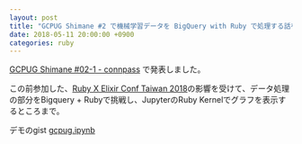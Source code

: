 ```yaml
---
layout: post
title: "GCPUG Shimane #2 で機械学習データを BigQuery with Ruby で処理する話を発表しました"
date: 2018-05-11 20:00:00 +0900
categories: ruby
---
```


<script async class="speakerdeck-embed" data-id="74b7b20e90214fe4a4110055e60fff19" data-ratio="1.37081659973226" src="//speakerdeck.com/assets/embed.js"></script>

[GCPUG Shimane \#02\-1 \- connpass](https://gcpug-shimane.connpass.com/event/83410/)
で発表しました。

この前参加した、[Ruby X Elixir Conf Taiwan 2018](https://tech-regonn.github.io/ruby/2018/05/04/ruby-conf-tw-workshop.html)の影響を受けて、データ処理の部分をBigquery + Rubyで挑戦し、JupyterのRuby Kernelでグラフを表示するところまで。

デモのgist
[gcpug\.ipynb](https://gist.github.com/regonn/3f261402f7fdc4ee110b4facb71c294b)